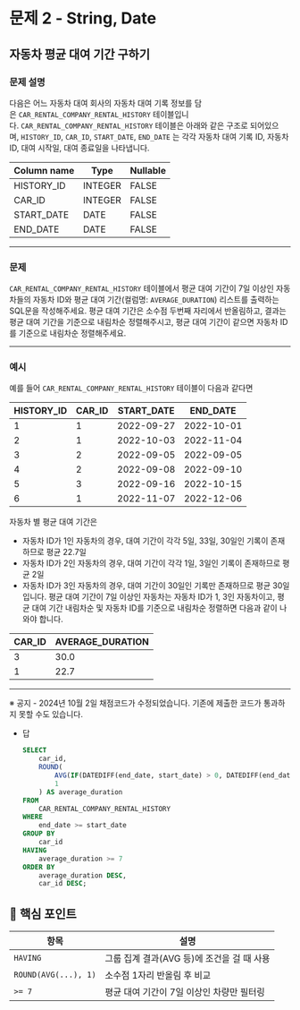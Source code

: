 # 문제 2 - String, Date

## 자동차 평균 대여 기간 구하기

### **문제 설명**

다음은 어느 자동차 대여 회사의 자동차 대여 기록 정보를 담은 `CAR_RENTAL_COMPANY_RENTAL_HISTORY` 테이블입니다. `CAR_RENTAL_COMPANY_RENTAL_HISTORY` 테이블은 아래와 같은 구조로 되어있으며, `HISTORY_ID`, `CAR_ID`, `START_DATE`, `END_DATE` 는 각각 자동차 대여 기록 ID, 자동차 ID, 대여 시작일, 대여 종료일을 나타냅니다.

| Column name | Type | Nullable |
| --- | --- | --- |
| HISTORY_ID | INTEGER | FALSE |
| CAR_ID | INTEGER | FALSE |
| START_DATE | DATE | FALSE |
| END_DATE | DATE | FALSE |

---

### 문제

`CAR_RENTAL_COMPANY_RENTAL_HISTORY` 테이블에서 평균 대여 기간이 7일 이상인 자동차들의 자동차 ID와 평균 대여 기간(컬럼명: `AVERAGE_DURATION`) 리스트를 출력하는 SQL문을 작성해주세요. 평균 대여 기간은 소수점 두번째 자리에서 반올림하고, 결과는 평균 대여 기간을 기준으로 내림차순 정렬해주시고, 평균 대여 기간이 같으면 자동차 ID를 기준으로 내림차순 정렬해주세요.

---

### 예시

예를 들어 `CAR_RENTAL_COMPANY_RENTAL_HISTORY` 테이블이 다음과 같다면

| HISTORY_ID | CAR_ID | START_DATE | END_DATE |
| --- | --- | --- | --- |
| 1 | 1 | 2022-09-27 | 2022-10-01 |
| 2 | 1 | 2022-10-03 | 2022-11-04 |
| 3 | 2 | 2022-09-05 | 2022-09-05 |
| 4 | 2 | 2022-09-08 | 2022-09-10 |
| 5 | 3 | 2022-09-16 | 2022-10-15 |
| 6 | 1 | 2022-11-07 | 2022-12-06 |

자동차 별 평균 대여 기간은

- 자동차 ID가 1인 자동차의 경우, 대여 기간이 각각 5일, 33일, 30일인 기록이 존재하므로 평균 22.7일
- 자동차 ID가 2인 자동차의 경우, 대여 기간이 각각 1일, 3일인 기록이 존재하므로 평균 2일
- 자동차 ID가 3인 자동차의 경우, 대여 기간이 30일인 기록만 존재하므로 평균 30일 입니다. 평균 대여 기간이 7일 이상인 자동차는 자동차 ID가 1, 3인 자동차이고, 평균 대여 기간 내림차순 및 자동차 ID를 기준으로 내림차순 정렬하면 다음과 같이 나와야 합니다.

| CAR_ID | AVERAGE_DURATION |
| --- | --- |
| 3 | 30.0 |
| 1 | 22.7 |

---

※ 공지 - 2024년 10월 2일 채점코드가 수정되었습니다. 기존에 제출한 코드가 통과하지 못할 수도 있습니다.

- 답
    
    ```sql
    SELECT
        car_id,
        ROUND(
            AVG(IF(DATEDIFF(end_date, start_date) > 0, DATEDIFF(end_date, start_date) + 1, 1)),
            1
        ) AS average_duration
    FROM
        CAR_RENTAL_COMPANY_RENTAL_HISTORY
    WHERE
        end_date >= start_date
    GROUP BY
        car_id
    HAVING
        average_duration >= 7
    ORDER BY
        average_duration DESC,
        car_id DESC;
    ```
    

## 🧠 핵심 포인트

| 항목 | 설명 |
| --- | --- |
| `HAVING` | 그룹 집계 결과(AVG 등)에 조건을 걸 때 사용 |
| `ROUND(AVG(...), 1)` | 소수점 1자리 반올림 후 비교 |
| `>= 7` | 평균 대여 기간이 7일 이상인 차량만 필터링 |
